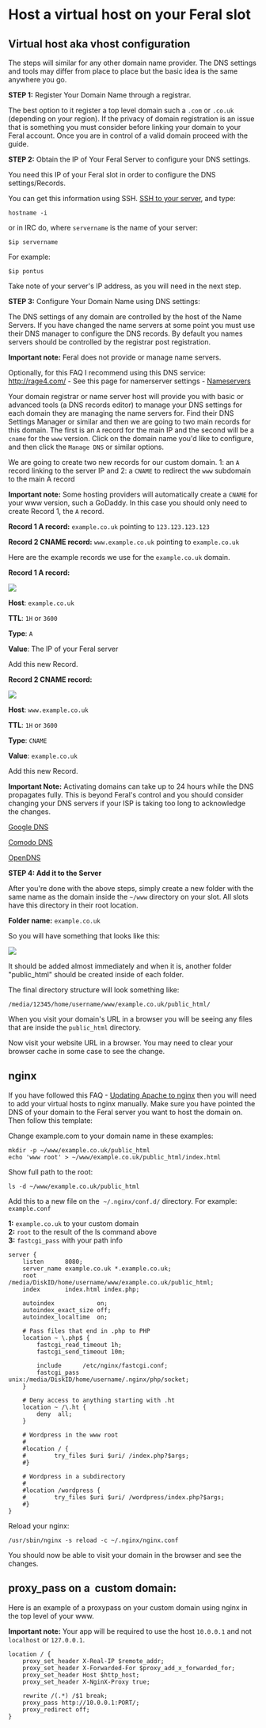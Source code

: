 Host a virtual host on your Feral slot
======================================

  

Virtual host aka vhost configuration
------------------------------------

  
The steps will similar for any other domain name provider. The DNS settings and tools may differ from place to place but the basic idea is the same anywhere you go.  
  
**STEP 1:** Register Your Domain Name through a registrar.  
  
The best option to it register a top level domain such a `.com` or `.co.uk` (depending on your region). If the privacy of domain registration is an issue that is something you must consider before linking your domain to your Feral account. Once you are in control of a valid domain proceed with the guide.  
  
**STEP 2:** Obtain the IP of Your Feral Server to configure your DNS settings.  
  
You need this IP of your Feral slot in order to configure the DNS settings/Records.  
  
You can get this information using SSH. [SSH to your server](https://www.feralhosting.com/faq/view?question=12), and type:  
  

    hostname -i

  
or in IRC do, where `servername` is the name of your server:  
  

    $ip servername

  
For example:  
  

    $ip pontus

  
Take note of your server's IP address, as you will need in the next step.  
  
**STEP 3:** Configure Your Domain Name using DNS settings:  
  
The DNS settings of any domain are controlled by the host of the Name Servers. If you have changed the name servers at some point you must use their DNS manager to configure the DNS records. By default you names servers should be controlled by the registrar post registration.  
  
**Important note:** Feral does not provide or manage name servers.  
  
Optionally, for this FAQ I recommend using this DNS service: <http://rage4.com/> - See this page for namerserver settings - [Nameservers](http://gbshouse.uservoice.com/knowledgebase/articles/107710-rage4-dns-frequently-asked-questions-faq-)  
  
Your domain registrar or name server host will provide you with basic or advanced tools (a DNS records editor) to manage your DNS settings for each domain they are managing the name servers for. Find their DNS Settings Manager or similar and then we are going to two main records for this domain. The first is an `A` record for the main IP and the second will be a `cname` for the `www` version. Click on the domain name you'd like to configure, and then click the `Manage DNS` or similar options.  
  
We are going to create two new records for our custom domain. 1: an `A` record linking to the server IP and 2: a `CNAME` to redirect the `www` subdomain to the main A record  
  
**Important note:** Some hosting providers will automatically create a `CNAME` for your www version, such a GoDaddy. In this case you should only need to create Record 1, the `A` record.  
  
**Record 1 A record:** `example.co.uk` pointing to `123.123.123.123`  
  
**Record 2 CNAME record:** `www.example.co.uk` pointing to `example.co.uk`  
  
Here are the example records we use for the `example.co.uk` domain.  
  
**Record 1 A record:**  
  
![](https://raw.github.com/feralhosting/feralfilehosting/master/Feral%20Wiki/HTTP/Host%20a%20virtual%20host%20on%20your%20Feral%20slot/1.png)  
  
**Host**: `example.co.uk`  
  
**TTL**: `1H` or `3600`  
  
**Type**: `A`  
  
**Value**: The IP of your Feral server  
  
Add this new Record.  
  
**Record 2 CNAME record:**  
  
![](https://raw.github.com/feralhosting/feralfilehosting/master/Feral%20Wiki/HTTP/Host%20a%20virtual%20host%20on%20your%20Feral%20slot/2.png)  
  
**Host**: `www.example.co.uk`  
  
**TTL**: `1H` or `3600`  
  
**Type**: `CNAME`  
  
**Value**: `example.co.uk`  
  
Add this new Record.  
  
**Important Note:** Activating domains can take up to 24 hours while the DNS propagates fully. This is beyond Feral's control and you should consider changing your DNS servers if your ISP is taking too long to acknowledge the changes.  
  
[Google DNS](https://developers.google.com/speed/public-dns/)  
  
[Comodo DNS](http://www.comodo.com/secure-dns/)  
  
[OpenDNS](http://www.opendns.com/)  
  
**STEP 4: Add it to the Server**  
  
After you're done with the above steps, simply create a new folder with the same name as the domain inside the `~/www` directory on your slot. All slots have this directory in their root location.  
  
**Folder name:** `example.co.uk`  
  
So you will have something that looks like this:  
  
![](https://raw.github.com/feralhosting/feralfilehosting/master/Feral%20Wiki/HTTP/Host%20a%20virtual%20host%20on%20your%20Feral%20slot/3.png)  
  
It should be added almost immediately and when it is, another folder "public\_html" should be created inside of each folder.  
  
The final directory structure will look something like:  
  

    /media/12345/home/username/www/example.co.uk/public_html/

  
When you visit your domain's URL in a browser you will be seeing any files that are inside the `public_html` directory.  
  
Now visit your website URL in a browser. You may need to clear your browser cache in some case to see the change.  
  
  

nginx
-----

  
If you have followed this FAQ - [Updating Apache to nginx](https://www.feralhosting.com/faq/view?question=231) then you will need to add your virtual hosts to nginx manually. Make sure you have pointed the DNS of your domain to the Feral server you want to host the domain on. Then follow this template:  
  
Change example.com to your domain name in these examples:  
  

    mkdir -p ~/www/example.co.uk/public_html
    echo 'www root' > ~/www/example.co.uk/public_html/index.html

  
Show full path to the root:  
  

    ls -d ~/www/example.co.uk/public_html

  
Add this to a new file on the  `~/.nginx/conf.d/` directory. For example: `example.conf`  
  
**1:** `example.co.uk` to your custom domain  
**2:** `root` to the result of the ls command above  
**3:** `fastcgi_pass` with your path info  
  

    server {
        listen      8080;
        server_name example.co.uk *.example.co.uk;
        root        /media/DiskID/home/username/www/example.co.uk/public_html;
        index       index.html index.php;

        autoindex            on;
        autoindex_exact_size off;
        autoindex_localtime  on;

        # Pass files that end in .php to PHP
        location ~ \.php$ {
            fastcgi_read_timeout 1h;
            fastcgi_send_timeout 10m;

            include      /etc/nginx/fastcgi.conf;
            fastcgi_pass unix:/media/DiskID/home/username/.nginx/php/socket;
        }

        # Deny access to anything starting with .ht
        location ~ /\.ht {
            deny  all;
        }

        # Wordpress in the www root
        #
        #location / {
        #        try_files $uri $uri/ /index.php?$args;
        #}

        # Wordpress in a subdirectory
        #
        #location /wordpress {
        #        try_files $uri $uri/ /wordpress/index.php?$args;
        #}
    }

  
Reload your nginx:  
  

    /usr/sbin/nginx -s reload -c ~/.nginx/nginx.conf

  
You should now be able to visit your domain in the browser and see the changes.  
  

proxy\_pass on a  custom domain:
--------------------------------

  
Here is an example of a proxypass on your custom domain using nginx in the top level of your www.  
  
**Important note:** Your app will be required to use the host `10.0.0.1` and not `localhost` or `127.0.0.1`.  
  

    location / {    
        proxy_set_header X-Real-IP $remote_addr;
        proxy_set_header X-Forwarded-For $proxy_add_x_forwarded_for;
        proxy_set_header Host $http_host;
        proxy_set_header X-NginX-Proxy true;
        
        rewrite /(.*) /$1 break;
        proxy_pass http://10.0.0.1:PORT/;
        proxy_redirect off;
    }

  
  

